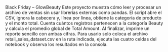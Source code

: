 Black Friday – GlowBeauty
Este proyecto muestra cómo leer y procesar un archivo de ventas sin usar librerías externas como pandas. El script abre el CSV, ignora la cabecera y, línea por línea, obtiene la categoría de producto y el monto total. Cuenta cuántos registros pertenecen a la categoría Beauty y calcula el promedio global de Total Amount. Al finalizar, imprime un reporte sencillo con ambas cifras. Para usarlo solo coloca el archivo retail_sales_dataset.csv en la ruta indicada, ejecuta las cuatro celdas del notebook y observa los resultados en la consola.
